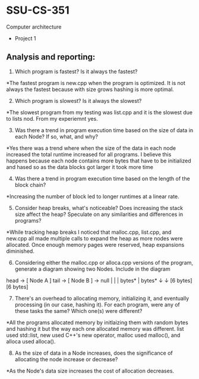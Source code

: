 # SSU-CS-351
Computer architecture 
* Project 1



## Analysis and reporting:

1) Which program is fastest? Is it always the fastest?

*The fastest program is new.cpp when the program is optimized. It is not always the fastest because with size grows hashing is more optimal. <br>

2) Which program is slowest? Is it always the slowest?

*The slowest program from my testing was list.cpp and it is the slowest due to lists nod. From my experiemnt yes.

3) Was there a trend in program execution time based on the size of data in each Node? If so, what, and why?

*Yes there was a trend where when the size of the data in each node increased the total runtime increased for all programs. I believe this happens because each node contains more bytes that have to be initialized and hased so as the data blocks got larger it took more time

4) Was there a trend in program execution time based on the length of the block chain?

*Increasing the number of block led to longer runtimes at a linear rate. 

5) Consider heap breaks, what's noticeable? Does increasing the stack size affect the heap? Speculate on any similarities and differences in programs?

*While tracking heap breaks I noticed that malloc.cpp, list.cpp, and new.cpp all made multiple calls to expand the heap as more nodes were allocated. Once enough memory pages were reserved, heap expansions diminished.

6) Considering either the malloc.cpp or alloca.cpp versions of the program, generate a diagram showing two Nodes. Include in the diagram


head → [ Node A ] tail → [ Node B ] → null
          |             |
          | bytes*      | bytes*
          ↓             ↓
       [6 bytes]     [6 bytes]

7) There's an overhead to allocating memory, initializing it, and eventually processing (in our case, hashing it). For each program, were any of these tasks the same? Which one(s) were different?

*All the programs allocated memory by initlaizing them with random bytes and hashing it but the way each one allocated memory was different. list used std::list, new used C++'s new operator, malloc used malloc(), and alloca used alloca().

8) As the size of data in a Node increases, does the significance of allocating the node increase or decrease?

*As the Node's data size increases the cost of allocation decreases.

